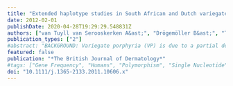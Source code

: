 ```yaml
---
title: "Extended haplotype studies in South African and Dutch variegate porphyria families carrying the recurrent p.R59W mutation confirm a common ancestry"
date: 2012-02-01
publishDate: 2020-04-28T19:29:29.548831Z
authors: ["van Tuyll van Serooskerken A&ast;", "Drögemöller B&ast;", "Te Velde K", "Bladergroen R", "Steijlen P", "Poblete-Gutiérrez P", "van Geel M", "van Heerden C", "Warnich L", "Frank J", "*&ast;These authors contributed equally to the work*"]
publication_types: ["2"]
#abstract: "BACKGROUND: Variegate porphyria (VP) is due to a partial deficiency of protoporphyrinogen oxidase (PPOX), the seventh enzyme in the haem biosynthetic pathway. Clinically, VP is characterized by photosensitivity and acute neurovisceral attacks that can manifest separately or together in affected individuals. The disease is inherited in an autosomal dominant fashion with incomplete penetrance and PPOX gene mutations associated with VP are usually unique to patients and their families. In South Africa, however, VP is highly prevalent as the result of a founder mutation, designated p.R59W. Previous genealogical and haplotype studies showed a link between South African and Dutch carriers of p.R59W and it was suggested that this mutation was introduced to South Africa by Dutch settlers at the end of the 17th century. OBJECTIVES: To perform extended haplotype analysis in six South African and Dutch VP families with the p.R59W mutation. METHODS: Haplotyping of 13 microsatellite markers flanking the PPOX gene on chromosome 1q22-23 and five informative single nucleotide polymorphisms within and around the gene. RESULTS: A core haplotype cosegregated in all families studied. CONCLUSIONS: Our data deliver further confirmation that the South African and Dutch VP families carrying mutation p.R59W shared a common ancestor."
featured: false
publication: "*The British Journal of Dermatology*"
#tags: ["Gene Frequency", "Humans", "Polymorphism", "Single Nucleotide", "South Africa", "Haplotypes", "Pedigree", "Mutation", "Heterozygote", "Microsatellite Repeats", "Chromosomes", "Human", "Pair 1", "Flavoproteins", "Mitochondrial Proteins", "Netherlands", "Porphyria", "Variegate", "Protoporphyrinogen Oxidase"]
doi: "10.1111/j.1365-2133.2011.10606.x"
---
```


